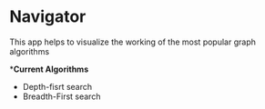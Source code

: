 # Navigator
This app helps to visualize the working of the most popular graph algorithms

***Current Algorithms** 
   * Depth-fisrt search 
   * Breadth-First search
